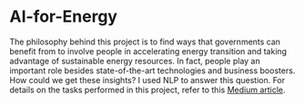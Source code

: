 # AI-for-Energy
The philosophy behind this project is to find ways that governments can benefit from to involve people in accelerating energy transition and taking advantage of sustainable energy resources. In fact, people play an important role besides state-of-the-art technologies and business boosters. How could we get these insights? I used NLP to answer this question.
For details on the tasks performed in this project, refer to this [Medium article](https://medium.com/analytics-vidhya/using-nlp-to-find-barriers-to-humanizing-energy-transition-a150b980221c#67ca-3ba60ed3d1ba).
